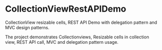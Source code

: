 # CollectionViewRestAPIDemo
CollectionView resizable cells, REST API Demo with delegation pattern and MVC design patterns.

The project demonstrates Collectionviews, Resizable cells in collection view, REST API call, MVC and delegation pattern usage.




<a href="https://people.cs.clemson.edu/~rraju/collectionView.png"></a>
